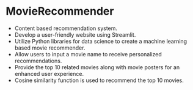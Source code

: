 # MovieRecommender

- Content based recommendation system.
- Develop a user-friendly website using Streamlit.
- Utilize Python libraries for data science to create a machine learning based movie recommender.
- Allow users to input a movie name to receive personalized recommendations.
- Provide the top 10 related movies along with movie posters for an enhanced user experience.
- Cosine similarity function is used to recommend the top 10 movies.
